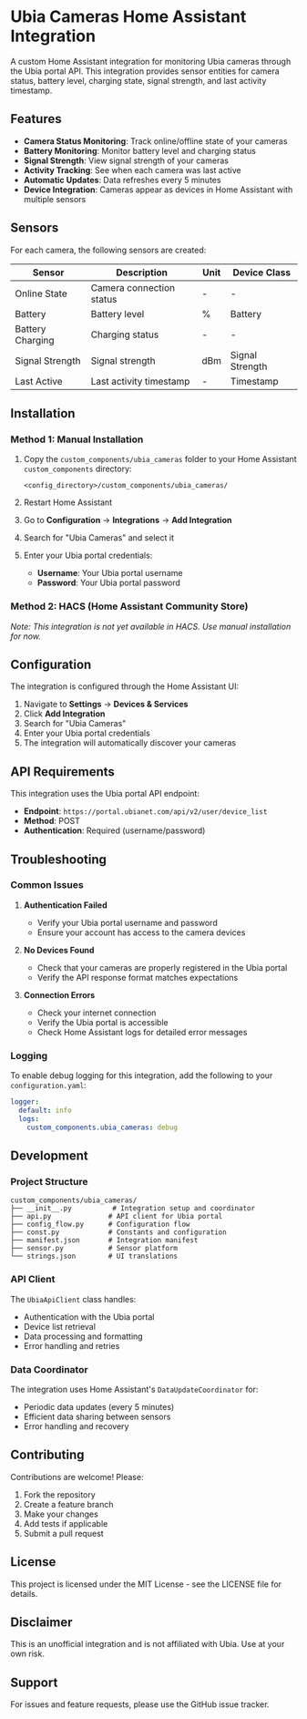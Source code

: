 # Ubia Cameras Home Assistant Integration

A custom Home Assistant integration for monitoring Ubia cameras through the Ubia portal API. This integration provides sensor entities for camera status, battery level, charging state, signal strength, and last activity timestamp.

## Features

- **Camera Status Monitoring**: Track online/offline state of your cameras
- **Battery Monitoring**: Monitor battery level and charging status
- **Signal Strength**: View signal strength of your cameras
- **Activity Tracking**: See when each camera was last active
- **Automatic Updates**: Data refreshes every 5 minutes
- **Device Integration**: Cameras appear as devices in Home Assistant with multiple sensors

## Sensors

For each camera, the following sensors are created:

| Sensor | Description | Unit | Device Class |
|--------|-------------|------|--------------|
| Online State | Camera connection status | - | - |
| Battery | Battery level | % | Battery |
| Battery Charging | Charging status | - | - |
| Signal Strength | Signal strength | dBm | Signal Strength |
| Last Active | Last activity timestamp | - | Timestamp |

## Installation

### Method 1: Manual Installation

1. Copy the `custom_components/ubia_cameras` folder to your Home Assistant `custom_components` directory:
   ```
   <config_directory>/custom_components/ubia_cameras/
   ```

2. Restart Home Assistant

3. Go to **Configuration** → **Integrations** → **Add Integration**

4. Search for "Ubia Cameras" and select it

5. Enter your Ubia portal credentials:
   - **Username**: Your Ubia portal username
   - **Password**: Your Ubia portal password

### Method 2: HACS (Home Assistant Community Store)

*Note: This integration is not yet available in HACS. Use manual installation for now.*

## Configuration

The integration is configured through the Home Assistant UI:

1. Navigate to **Settings** → **Devices & Services**
2. Click **Add Integration**
3. Search for "Ubia Cameras"
4. Enter your Ubia portal credentials
5. The integration will automatically discover your cameras

## API Requirements

This integration uses the Ubia portal API endpoint:
- **Endpoint**: `https://portal.ubianet.com/api/v2/user/device_list`
- **Method**: POST
- **Authentication**: Required (username/password)

## Troubleshooting

### Common Issues

1. **Authentication Failed**
   - Verify your Ubia portal username and password
   - Ensure your account has access to the camera devices

2. **No Devices Found**
   - Check that your cameras are properly registered in the Ubia portal
   - Verify the API response format matches expectations

3. **Connection Errors**
   - Check your internet connection
   - Verify the Ubia portal is accessible
   - Check Home Assistant logs for detailed error messages

### Logging

To enable debug logging for this integration, add the following to your `configuration.yaml`:

```yaml
logger:
  default: info
  logs:
    custom_components.ubia_cameras: debug
```

## Development

### Project Structure

```
custom_components/ubia_cameras/
├── __init__.py          # Integration setup and coordinator
├── api.py              # API client for Ubia portal
├── config_flow.py      # Configuration flow
├── const.py            # Constants and configuration
├── manifest.json       # Integration manifest
├── sensor.py           # Sensor platform
└── strings.json        # UI translations
```

### API Client

The `UbiaApiClient` class handles:
- Authentication with the Ubia portal
- Device list retrieval
- Data processing and formatting
- Error handling and retries

### Data Coordinator

The integration uses Home Assistant's `DataUpdateCoordinator` for:
- Periodic data updates (every 5 minutes)
- Efficient data sharing between sensors
- Error handling and recovery

## Contributing

Contributions are welcome! Please:

1. Fork the repository
2. Create a feature branch
3. Make your changes
4. Add tests if applicable
5. Submit a pull request

## License

This project is licensed under the MIT License - see the LICENSE file for details.

## Disclaimer

This is an unofficial integration and is not affiliated with Ubia. Use at your own risk.

## Support

For issues and feature requests, please use the GitHub issue tracker.
